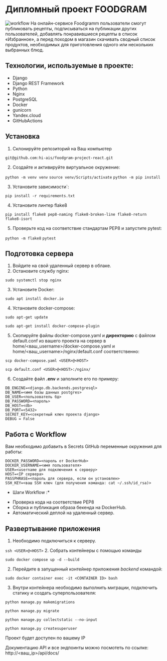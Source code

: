 # Дипломный проект FOODGRAM

![workflow](https://github.com/hi-ais/foodgram-project-react/actions/workflows/foodgram_workflow.yml/badge.svg)
На онлайн-сервисе Foodgramm пользователи смогут публиковать рецепты, подписываться на публикации других пользователей, добавлять понравившиеся рецепты в список «Избранное», а перед походом в магазин скачивать сводный список продуктов, необходимых для приготовления одного или нескольких выбранных блюд.

## Технологии, используемые в проекте:
- Django
- Django REST Framework
- Python
- Nginx
- PostgreSQL
- Docker
- gunicorn
- Yandex.cloud
- GitHubActions

##  Установка
1. Склонируйте репозиторий на Ваш компьютер

`git@github.com:hi-ais/foodgram-project-react.git`

2. Создайте и активируйте виртуальное окружение:

`python -m venv venv`
`source venv/Scripts/activate`
`python -m pip install`

3. Установите зависимости`:

`pip install -r requirements.txt`

4. Установите линтер flake8

`pip install flake8 pep8-naming flake8-broken-line flake8-return flake8-isort`

5. Проверьте код на соответствие стандартам PEP8 и запустите pytest:

`python -m flake8`
`pytest`

##  Подготовка сервера

1. Войдите на свой удаленный сервер в облаке.
2. Остановите службу nginx:

`sudo systemctl stop nginx`

3. Установите Docker:

`sudo apt install docker.io`

4. Установите docker-compose:

`sudo apt-get update`

`sudo apt-get install docker-compose-plugin`

5. Скопируйте файлы docker-compose.yaml и  **директорию** с файлом default.conf из вашего проекта на сервер в home/<ваш_username>/docker-compose.yaml и home/<ваш_username>/nginx/default.conf соответственно:

`scp docker-compose.yaml <USER>@<HOST>`

`scp default.conf <USER>@<HOST>:/nginx/`

6. Создайте файл **.env** и заполните его по примеру:
```
DB_ENGINE=<django.db.backends.postgresql>
DB_NAME=<имя базы данных postgres>
DB_USER=<пользователь бд>
DB_PASSWORD=<пароль>
DB_HOST=<db>
DB_PORT=<5432>
SECRET_KEY=<секретный ключ проекта django>
DEBUG = False
```
## Работа с Workflow
Вам необходимо добавить в Secrets GitHub переменные окружения для работы:
```
DOCKER_PASSWORD=<пароль от DockerHub>
DOCKER_USERNAME=<имя пользователя>
USER=<username для подключения к серверу>
HOST=<IP сервера>
PASSPHRASE=<пароль для сервера, если он установлен>
SSH_KEY=<ваш SSH ключ (для получения команда: cat ~/.ssh/id_rsa)>

```

* Шаги Workflow :*

- Проверка кода на соответствие PEP8
- Сборка и публикация образа бекенда на DockerHub.
- Автоматический деплой на удаленный сервер.

##  Развертывание приложения

1. Необходимо подключиться к серверу.

`ssh <USER>@<HOST>` 
2. Собрать контейнеры с помощью команды

`sudo docker compose up -d --build`

2. Перейдите в запущенный контейнер приложения *backend* командой:

`sudo docker container exec -it <CONTAINER ID> bash`

3. Внутри контейнера необходимо выполнить миграции, подключить статику и создать суперпользователя:

`python manage.py makemigrations`

`python manage.py migrate`

`python manage.py collectstatic --no-input`

`python manage.py createsuperuser`

Проект будет доступен по вашему IP

Документацию API и все эндпоинты можно посмотеть по ссылке:  http://<ваш_ip>/api/docs/
